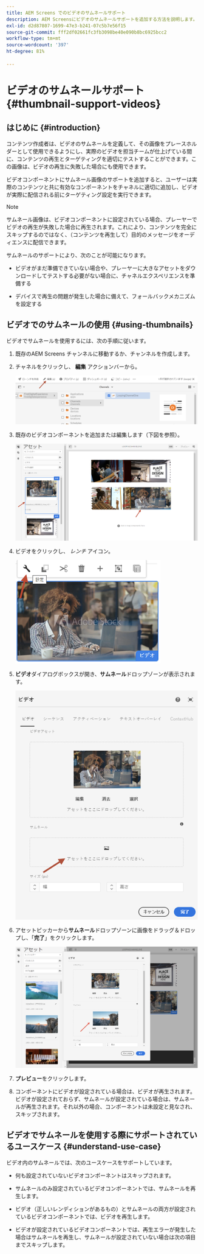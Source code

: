 ```yaml
---
title: AEM Screens でのビデオのサムネールサポート
description: AEM Screensにビデオのサムネールサポートを追加する方法を説明します。
exl-id: d2d87807-1699-47e3-b241-07c5b7e56f15
source-git-commit: fff2df02661fc3fb3098be40e090b8bc6925bcc2
workflow-type: tm+mt
source-wordcount: '397'
ht-degree: 81%

---
```


# ビデオのサムネールサポート {#thumbnail-support-videos}

## はじめに {#introduction}

コンテンツ作成者は、ビデオのサムネールを定義して、その画像をプレースホルダーとして使用できるようにし、実際のビデオを担当チームが仕上げている間に、コンテンツの再生とターゲティングを適切にテストすることができます。この画像は、ビデオの再生に失敗した場合にも使用できます。

ビデオコンポーネントにサムネール画像のサポートを追加すると、ユーザーは実際のコンテンツと共に有効なコンポーネントをチャネルに適切に追加し、ビデオが実際に配信される前にターゲティング設定を実行できます。

>[!NOTE]
>サムネール画像は、ビデオコンポーネントに設定されている場合、プレーヤーでビデオの再生が失敗した場合に再生されます。これにより、コンテンツを完全にスキップするのではなく、（コンテンツを再生して）目的のメッセージをオーディエンスに配信できます。

サムネールのサポートにより、次のことが可能になります。

* ビデオがまだ準備できていない場合や、プレーヤーに大きなアセットをダウンロードしてテストする必要がない場合に、チャネルエクスペリエンスを準備する

* デバイスで再生の問題が発生した場合に備えて、フォールバックメカニズムを設定する

## ビデオでのサムネールの使用 {#using-thumbnails}

ビデオでサムネールを使用するには、次の手順に従います。

1. 既存のAEM Screens チャンネルに移動するか、チャンネルを作成します。

1. チャネルをクリックし、 **編集** アクションバーから。

   ![画像](/help/user-guide/assets/thumbnails/thumbnail-1.png)

1. 既存のビデオコンポーネントを追加または編集します（下図を参照）。

   ![画像](/help/user-guide/assets/thumbnails/thumbnail-2.png)

1. ビデオをクリックし、 *レンチ* アイコン。

   ![画像](/help/user-guide/assets/thumbnails/thumbnail-3.png)

1. **ビデオ**&#x200B;ダイアログボックスが開き、**サムネール**&#x200B;ドロップゾーンが表示されます。

   ![画像](/help/user-guide/assets/thumbnails/thumbnail-4.png)

1. アセットピッカーから&#x200B;**サムネール**&#x200B;ドロップゾーンに画像をドラッグ＆ドロップし、「**完了**」をクリックします。

   ![画像](/help/user-guide/assets/thumbnails/thumbnail-5.png)

1. **プレビュー**&#x200B;をクリックします。

1. コンポーネントにビデオが設定されている場合は、ビデオが再生されます。ビデオが設定されておらず、サムネールが設定されている場合は、サムネールが再生されます。それ以外の場合、コンポーネントは未設定と見なされ、スキップされます。

## ビデオでサムネールを使用する際にサポートされているユースケース {#understand-use-case}

ビデオ内のサムネールでは、次のユースケースをサポートしています。

* 何も設定されていないビデオコンポーネントはスキップされます。

* サムネールのみ設定されているビデオコンポーネントでは、サムネールを再生します。

* ビデオ（正しいレンディションがあるもの）とサムネールの両方が設定されているビデオコンポーネントでは、ビデオを再生します。

* ビデオが設定されているビデオコンポーネントでは、再生エラーが発生した場合はサムネールを再生し、サムネールが設定されていない場合は次の項目までスキップします。
